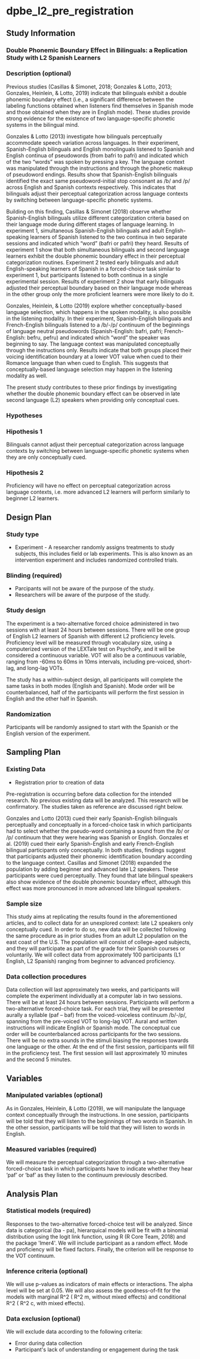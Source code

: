 # dpbe_l2_pre_registration

## Study Information

### Double Phonemic Boundary Effect in Bilinguals: a Replication Study with L2 Spanish Learners


### Description (optional)

Previous studies (Casillas & Simonet, 2018; Gonzales & Lotto, 2013; Gonzales, Heinlein, & Lotto, 2019) indicate that bilinguals exhibit a double phonemic boundary effect (i.e., a significant difference between the labeling functions obtained when listeners find themselves in Spanish mode and those obtained when they are in English mode). These studies provide strong evidence for the existence of two language-specific phonetic systems in the bilingual mind.

Gonzales & Lotto (2013) investigate how bilinguals perceptually accommodate speech variation across languages. In their experiment, Spanish-English bilinguals and English monolinguals listened to Spanish and English continua of pseudowords (from bafri to pafri) and indicated which of the two “words” was spoken by pressing a key. The language context was manipulated through the instructions and through the phonetic makeup of pseudoword endings. Results show that Spanish-English bilinguals identified the exact same pseudoword-initial stop consonant as /b/ and /p/ across English and Spanish contexts respectively. This indicates that bilinguals adjust their perceptual categorization across language contexts by switching between language-specific phonetic systems. 

Building on this finding, Casillas & Simonet (2018) observe whether Spanish-English bilinguals utilize different categorization criteria based on their language mode during different stages of language learning. In experiment 1, simultaneous Spanish-English bilinguals and adult English-speaking learners of Spanish listened to the two continua in two separate sessions and indicated which “word” (bafri or pafri) they heard. Results of experiment 1 show that both simultaneous bilinguals and second language learners exhibit the double phonemic boundary effect in their perceptual categorization routines. Experiment 2 tested early bilinguals and adult English-speaking learners of Spanish in a forced-choice task similar to experiment 1, but participants listened to both continua in a single experimental session. Results of experiment 2 show that early bilinguals adjusted their perceptual boundary based on their language mode whereas in the other group only the more proficient learners were more likely to do it.

Gonzales, Heinlein, & Lotto (2019) explore whether conceptually-based language selection, which happens in the spoken modality, is also possible in the listening modality. In their experiment, Spanish-English bilinguals and French-English bilinguals listened to a /b/-/p/ continuum of the beginnings of language neutral pseudowords (Spanish-English: bafri, pafri; French-English: befru, pefru) and indicated which “word” the speaker was beginning to say. The language context was manipulated conceptually through the instructions only. Results indicate that both groups placed their voicing identification boundary at a lower VOT value when cued to their Romance language than when cued to English. This suggests that conceptually-based language selection may happen in the listening modality as well.

The present study contributes to these prior findings by investigating whether the double phonemic boundary effect can be observed in late second language (L2) speakers when providing only conceptual cues.

### Hypotheses 

### Hipothesis 1
Bilinguals cannot adjust their perceptual categorization across language contexts by switching between language-specific phonetic systems when they are only conceptually cued. 

### Hipothesis 2
Proficiency will have no effect on perceptual categorization across language contexts, i.e. more advanced L2 learners will perform similarly to beginner L2 learners.



## Design Plan

### Study type 

- Experiment - A researcher randomly assigns treatments to study subjects, this includes field or lab experiments. This is also known as an intervention experiment and includes randomized controlled trials.


### Blinding (required)

- Parcipants will not be aware of the purpose of the study.
- Researchers will be aware of the purpose of the study.



### Study design

The experiment is a two-alternative forced choice administered in two sessions with at least 24 hours between sessions. There will be one group of English L2 learners of Spanish with different L2 proficiency levels. Proficiency level will be measured through vocabulary size, using a computerized version of the LEXTale test on PsychoPy, and it will be considered a continuous variable. VOT will also be a continuous variable, ranging from -60ms to 60ms in 10ms intervals, including pre-voiced, short-lag, and long-lag VOTs. 

The study has a within-subject design, all participants will complete the same tasks in both modes (English and Spanish). Mode order will be counterbalanced, half of the participants will perform the first session in English and the other half in Spanish.


### Randomization

Participants will be randomly assigned to start with the Spanish or the English version of the experiment.



## Sampling Plan

### Existing Data 

- Registration prior to creation of data 

Pre-registration is occurring before data collection for the intended research. No previous existing data will be analyzed. This research will be confirmatory. The studies taken as reference are discussed right below.

Gonzales and Lotto (2013) cued their early Spanish-English bilinguals perceptually and conceptually in a forced-choice task in which participants had to select whether the pseudo-word containing a sound from the /b/ or /p/ continuum that they were hearing was Spanish or English. Gonzales et al. (2019) cued their early Spanish-English and early French-English bilingual participants only conceptually. In both studies, findings suggest that participants adjusted their phonemic identification boundary according to the language context. Casillas and Simonet (2018) expanded the population by adding beginner and advanced late L2 speakers. These participants were cued perceptually. They found that late bilingual speakers also show evidence of the double phonemic boundary effect, although this effect was more pronounced in more advanced late bilingual speakers.



### Sample size 

This study aims at replicating the results found in the aforementioned articles, and to collect data for an unexplored context: late L2 speakers only conceptually cued. In order to do so, new data will be collected following the same procedure as in prior studies from an adult L2 population on the east coast of the U.S. The population will consist of college-aged subjects, and they will participate as part of the grade for their Spanish courses or voluntarily. We will collect data from approximately 100 participants (L1 English, L2 Spanish) ranging from beginner to advanced proficiency.

### Data collection procedures 

Data collection will last approximately two weeks, and participants will complete the experiment individually at a computer lab in two sessions. There will be at least 24 hours between sessions. 
Participants will perform a two-alternative forced-choice task. For each trial, they will be presented aurally a syllable (paf – baf) from the voiced-voiceless continuum /b/-/p/, spanning from the pre-voiced VOT to long-lag VOT. Aural and written instructions will indicate  English or Spanish mode. The conceptual cue order will be counterbalanced across participants for the two sessions. There will be no extra sounds in the stimuli biasing the responses towards one language or the other. At the end of the first session, participants will fill in the proficiency test. The first session will last approximately 10 minutes and the second 5 minutes.


## Variables

### Manipulated variables (optional)

As in Gonzales, Heinlein, & Lotto (2019), we will manipulate the language context conceptually through the instructions. In one session, participants will be told that they will listen to the beginnings of two words in Spanish. In the other session, participants will be told that they will listen to words in English.


### Measured variables (required)

We will measure the perceptual categorization through a two-alternative forced-choice task in which participants have to indicate whether they hear ‘paf’ or ‘baf’ as they listen to the continuum previously described.



## Analysis Plan

### Statistical models (required)


Responses to the two-alternative forced-choice test will be analyzed. Since data is categorical (ba - pa), hierarquical models will be fit with a binomial distribution using the logit link function, using R (R Core Team, 2018) and the package 'lmer4'. We will include participant as a random effect. Mode and proficiency will be fixed factors. Finally, the criterion will be response to the VOT continuum. 

### Inference criteria (optional)


We will use p-values as indicators of main effects or interactions. The alpha level will be set at 0.05. We will also assess the goodness-of-fit for the models with marginal R^2 ( R^2 m, without mixed effects) and conditional R^2 ( R^2 c, with mixed effects).


### Data exclusion (optional)

We will exclude data according to the following criteria:

- Error during data collection
- Participant's lack of understanding or engagement during the task
